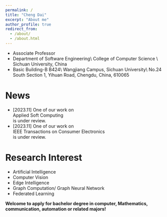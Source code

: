 ```yaml
---
permalink: /
title: "Cheng Dai"
excerpt: "About me"
author_profile: true
redirect_from: 
  - /about/
  - /about.html
---
```


* Associate Professor
* Department of Software Engineering\\
College of Computer Science \\
Sichuan University, China
* Basic Building-B B424\\
Wangjiang Campus, Sichuan University\\
No.24 South Section 1, Yihuan Road, Chengdu, China, 610065

News
======
* [2023.11] One of our work on <div id='content-red'>Applied Soft Computing</div> is under review.
* [2023.11] One of our work on <div id='content-red'>IEEE Transactions on Consumer Electronics</div> is under review.<br/>

Research Interest
======
* Artificial Intelligence
* Computer Vision
* Edge Intelligence
* Graph Computation/ Graph Neural Network
* Federated Learning<br/>

**Welcome to apply for bachelor degree in computer, Mathematics, communication, automation or related majors!**
